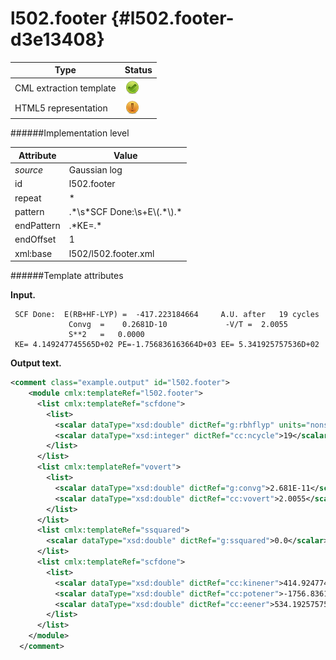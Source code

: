 # l502.footer {#l502.footer-d3e13408}


| Type                                                                                                                                                                                                  | Status                                                                                                                                                                                                |
|----|----|
| CML extraction template                                                                                                                                                                               | ![](/imgs/Total.png)                                                                                                                                                                                  |
| HTML5 representation                                                                                                                                                                                  | ![](/imgs/Partial.png)                                                                                                                                                                                |

######Implementation level

| Attribute                                                                                                                                                                                             | Value                                                                                                                                                                                                 |
|----|----|
| *source*                                                                                                                                                                                              | Gaussian log                                                                                                                                                                                          |
| id                                                                                                                                                                                                    | l502.footer                                                                                                                                                                                           |
| repeat                                                                                                                                                                                                | \*                                                                                                                                                                                                    |
| pattern                                                                                                                                                                                               | .\*\\s\*SCF Done:\\s+E\\(.\*\\).\*                                                                                                                                                                    |
| endPattern                                                                                                                                                                                            | .\*KE=.\*                                                                                                                                                                                             |
| endOffset                                                                                                                                                                                             | 1                                                                                                                                                                                                     |
| xml:base                                                                                                                                                                                              | l502/l502.footer.xml                                                                                                                                                                                  |

######Template attributes

**Input.**

     SCF Done:  E(RB+HF-LYP) =  -417.223184664     A.U. after   19 cycles
                 Convg  =    0.2681D-10             -V/T =  2.0055
                 S**2   =   0.0000
     KE= 4.149247745565D+02 PE=-1.756836163664D+03 EE= 5.341925757536D+02
      

**Output text.**

```xml
<comment class="example.output" id="l502.footer">
    <module cmlx:templateRef="l502.footer">
      <list cmlx:templateRef="scfdone">
        <list>
          <scalar dataType="xsd:double" dictRef="g:rbhflyp" units="nonsi:hartree">-417.223184664</scalar>
          <scalar dataType="xsd:integer" dictRef="cc:ncycle">19</scalar>
        </list>
      </list>
      <list cmlx:templateRef="vovert">
        <list>
          <scalar dataType="xsd:double" dictRef="g:convg">2.681E-11</scalar>
          <scalar dataType="xsd:double" dictRef="cc:vovert">2.0055</scalar>
        </list>
      </list>
      <list cmlx:templateRef="ssquared">
        <scalar dataType="xsd:double" dictRef="g:ssquared">0.0</scalar>
      </list>
      <list cmlx:templateRef="scfdone">
        <list>
          <scalar dataType="xsd:double" dictRef="cc:kinener">414.9247745565</scalar>
          <scalar dataType="xsd:double" dictRef="cc:potener">-1756.836163664</scalar>
          <scalar dataType="xsd:double" dictRef="cc:eener">534.1925757536</scalar>
        </list>
      </list>
    </module>
  </comment>
```
